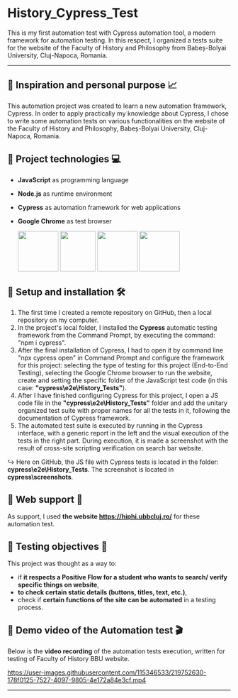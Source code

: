 # History_Cypress_Test
This is my first automation test with Cypress automation tool, a modern framework for automation testing. In this respect, I organized a tests suite for the website of the Faculty of History and Philosophy from Babeș-Bolyai University, Cluj-Napoca, Romania.



------



## :pushpin: Inspiration and personal purpose :chart_with_upwards_trend:
This automation project was created to learn a new automation framework, Cypress. In order to apply practically my knowledge about Cypress, I chose to write some automation tests on various functionalities on the website of the Faculty of History and Philosophy, Babeș-Bolyai University, Cluj-Napoca, Romania.






## :pushpin: Project technologies :computer:
+ **JavaScript** as programming language
+ **Node.js** as runtime environment
+ **Cypress** as automation framework for web applications
+ **Google Chrome** as test browser

     <a href= "https://developer.mozilla.org/en-US/docs/Web/JavaScript"><img src="https://user-images.githubusercontent.com/115346533/207126821-44c69b50-e31e-47cf-807d-360653372d09.png" width="91" height="91"></a>     <a href= "https://nodejs.org/en/docs/"><img src="https://user-images.githubusercontent.com/115346533/207125973-3188c005-11c9-4c49-ab8c-b71e5c58a5c4.png" width="80" height="91"></a>     <a href= "https://www.cypress.io/"><img src="https://user-images.githubusercontent.com/115346533/219746300-c4dd96d6-f951-4f4b-886e-832cd07736cb.png" width="91" height="91"></a>     <a href = "https://www.google.com/chrome/?brand=YTUH&gclid=Cj0KCQiAnsqdBhCGARIsAAyjYjThEbMgK-Pyt6tXBBxBf9wk8TAD19OKn0FRnMlz45Ul0fZ5ogPb9gEaAjOhEALw_wcB&gclsrc=aw.ds"><img src="https://user-images.githubusercontent.com/115346533/208242996-fae0e828-b968-45cd-ab0c-1a73c9825b65.png" width="91" height="91"></a>
    
    
    
    
   
   
## :pushpin: Setup and installation :hammer_and_wrench:	
1. The first time I created a remote repository on GitHub, then a local repository on my computer.
2. In the project's local folder, I installed the **Cypress** automatic testing framework from the Command Prompt, by executing the command: "npm i cypress".
3. After the final installation of Cypress, I had to open it by command line "npx cypress open" in Command Prompt and configure the framework for this project: selecting the type of testing for this project (End-to-End Testing), selecting the Google Chrome browser to run the website, create and setting the specific folder of the JavaScript test code (in this case: **"cypress\e2e\History_Tests"**).
4. After I have finished configuring Cypress for this project, I open a JS code file in the **"cypress\e2e\History_Tests"** folder and add the unitary organized test suite with proper names for all the tests in it, following the documentation of Cypress framework.
5. The automated test suite is executed by running in the Cypress interface, with a generic report in the left and the visual execution of the tests in the right part. During execution, it is made a screenshot with the result of cross-site scripting verification on search bar website. 

:arrow_right_hook: Here on GitHub, the JS file with Cypress tests is located in the folder: **cypress\e2e\History_Tests**. The screenshot is located in **cypress\screenshots**.





## :pushpin: Web support :link:
As support, I used **the website https://hiphi.ubbcluj.ro/** for these automation test.






## :pushpin: Testing objectives :microscope:
This project was thought as a way to: 
+ if **it respects a Positive Flow for a student who wants to search/ verify specific things on website**, 
+ **to check certain static details (buttons, titles, text, etc.)**,
+ check if **certain functions of the site can be automated** in a testing process.






## :pushpin: Demo video of the Automation test :clapper:
Below is the **video recording** of the automation tests execution, written for testing of Faculty of History BBU website.




https://user-images.githubusercontent.com/115346533/219752630-178f0125-7527-4097-9805-4e172a84e3cf.mp4




------

